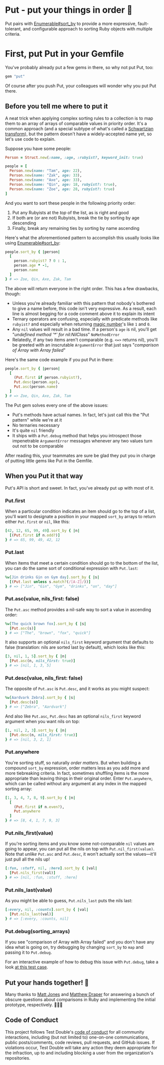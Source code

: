 # Put - put your things in order 💎

Put pairs with
[Enumerable#sort_by](https://ruby-doc.org/core-3.1.2/Enumerable.html#method-i-sort_by)
to provide a more expressive, fault-tolerant, and configurable approach to
sorting Ruby objects with multiple criteria.

# First, put Put in your Gemfile

You've probably already put a few gems in there, so why not put Put, too:

```ruby
gem "put"
```

Of course after you push Put, your colleagues will wonder why you put Put there.

## Before you tell me where to put it

A neat trick when applying complex sorting rules to a collection is to map them
to an array of arrays of comparable values in priority order. It's a common
approach (and a special subtype of what's called a [Schwartzian
transform](https://en.wikipedia.org/wiki/Schwartzian_transform)), but the
pattern doesn't have a widely-accepted name yet, so let's use code to explain.

Suppose you have some people:

```ruby
Person = Struct.new(:name, :age, :rubyist?, keyword_init: true)

people = [
  Person.new(name: "Tam", age: 22),
  Person.new(name: "Zak", age: 33),
  Person.new(name: "Axe", age: 33),
  Person.new(name: "Qin", age: 18, rubyist?: true),
  Person.new(name: "Zoe", age: 28, rubyist?: true)
]
```

And you want to sort these people in the following priority order:

1. Put any Rubyists at the _top_ of the list, as is right and good
2. If both are (or are not) Rubyists, break the tie by sorting by age descending
3. Finally, break any remaining ties by sorting by name ascending

Here's what the aforementioned pattern to accomplish this usually looks like
using
[Enumerable#sort_by](https://ruby-doc.org/core-3.1.2/Enumerable.html#method-i-sort_by):

```ruby
people.sort_by { |person|
  [
    person.rubyist? ? 0 : 1,
    person.age * -1,
    person.name
  ]
} # => Zoe, Qin, Axe, Zak, Tam
```

The above will return everyone in the right order. This has a few drawbacks,
though:

* Unless you're already familiar with this pattern that nobody's bothered to
give a name before, this code isn't very expressive. As a result, each line
is almost begging for a code comment above it to explain its intent
* Ternary operators are confusing, especially with predicate methods like
`rubyist?` and especially when returning [magic
number](https://en.wikipedia.org/wiki/Magic_number_(programming))'s like `1` and
`0`.
* Any `nil` values will result in a bad time. If a person's `age` is nil, you'll
get "_undefined method '*' for nil:NilClass_" `NoMethodError`
* Relatedly, if any two items aren't comparable (e.g. `<=>` returns nil), you'll
  be greeted with an inscrutable `ArgumentError` that just says "_comparison of
  Array with Array failed_"

Here's the same code example if you put Put in there:

```ruby
people.sort_by { |person|
  [
    (Put.first if person.rubyist?),
    Put.desc(person.age),
    Put.asc(person.name)
  ]
} # => Zoe, Qin, Axe, Zak, Tam
```

The Put gem solves every one of the above issues:

* Put's methods have actual names. In fact, let's just call this the "Put
  pattern" while we're at it
* No ternaries necessary
* It's quite `nil` friendly
* It ships with a `Put.debug` method that helps you introspect those
  impenetrable `ArgumentError` messages whenever any two values turn out not to
  be comparable

After reading this, your teammates are sure be glad they put you in charge of
putting little gems like Put in the Gemfile.

## When you Put it that way

Put's API is short and sweet. In fact, you've already put up with most of it.

### Put.first

When a particular condition indicates an item should go to the top of a list,
you'll want to designate a position in your mapped `sort_by` arrays to return
either `Put.first` or `nil`, like this:

```ruby
[42, 12, 65, 99, 49].sort_by { |n|
  [(Put.first if n.odd?)]
} # => 65, 99, 49, 42, 12
```

### Put.last

When items that meet a certain condition should go to the bottom of the list,
you can do the same sort of conditional expression with `Put.last`:

```ruby
%w[Jin drinks Gin on Gym day].sort_by { |s|
  [(Put.last unless s.match?(/[A-Z]/))]
} # => ["Jin", "Gin", "Gym", "drinks", "on", "day"]
```

### Put.asc(value, nils_first: false)

The `Put.asc` method provides a nil-safe way to sort a value in ascending order:

```ruby
%w[The quick brown fox].sort_by { |s|
  [Put.asc(s)]
} # => ["The", "brown", "fox", "quick"]
```

It also supports an optional `nils_first` keyword argument that defaults to
false (translation: nils are sorted last by default), which looks like this:

```ruby
[3, nil, 1, 5].sort_by { |n|
  [Put.asc(n, nils_first: true)]
} # => [nil, 1, 3, 5]
```

### Put.desc(value, nils_first: false)

The opposite of `Put.asc` is `Put.desc`, and it works as you might suspect:

```ruby
%w[Aardvark Zebra].sort_by { |s|
  [Put.desc(s)]
} # => ["Zebra", "Aardvark"]
```

And also like `Put.asc`, `Put.desc` has an optional `nils_first` keyword
argument when you want nils on top:

```ruby
[1, nil, 2, 3].sort_by { |n|
  [Put.desc(n, nils_first: true)]
} # => [nil, 3, 2, 1]
```

### Put.anywhere

You're sorting stuff, so naturally _order matters_. But when building a compound
`sort_by` expression, order matters less as you add more and more tiebreaking
criteria. In fact, sometimes shuffling items is the more appropriate than
leaving things in their original order. Enter `Put.anywhere`, which can be
called without any argument at any index in the mapped sorting array:

```ruby
[1, 3, 4, 7, 8, 9].sort_by { |n|
  [
    (Put.first if n.even?),
    Put.anywhere
  ]
} # => [8, 4, 1, 7, 9, 3]
```

### Put.nils_first(value)

If you're sorting items and you know some not-comparable `nil` values are going
to appear, you can put all the nils on top with `Put.nil_first(value)`. Note
that _unlike_ `Put.asc` and `Put.desc`, it won't actually sort the values—it'll
just pull all the nils up!

```ruby
[:fun, :stuff, nil, :here].sort_by { |val|
  [Put.nils_first(val)]
} # => [nil, :fun, :stuff, :here]
```

### Put.nils_last(value)

As you might be able to guess, `Put.nils_last` puts the nils last:

```ruby
[:every, nil, :counts].sort_by { |val|
  [Put.nils_last(val)]
} # => [:every, :counts, nil]
```

### Put.debug(sorting_arrays)

If you see "comparison of Array with Array failed" and you don't have any idea
what is going on, try debugging by changing `sort_by` to `map` and passing it
to `Put.debug`.

For an interactive example of how to debug this issue with `Put.debug`, take a
look [at this test case](/test/put_test.rb#L53-L98).

## Put your hands together! 👏

Many thanks to [Matt Jones](https://github.com/al2o3cr) and [Matthew
Draper](https://github.com/matthewd) for answering a bunch of obscure questions
about comparisons in Ruby and implementing the initial prototype, respectively.
👏👏👏

## Code of Conduct

This project follows Test Double's [code of
conduct](https://testdouble.com/code-of-conduct) for all community interactions,
including (but not limited to) one-on-one communications, public posts/comments,
code reviews, pull requests, and GitHub issues. If violations occur, Test Double
will take any action they deem appropriate for the infraction, up to and
including blocking a user from the organization's repositories.